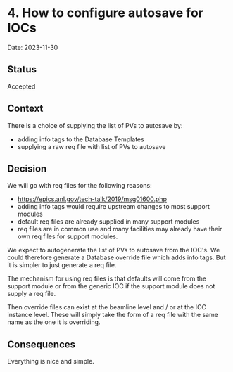 # 4. How to configure autosave for IOCs

Date: 2023-11-30

## Status

Accepted

## Context

There is a choice of supplying the list of PVs to autosave by:

- adding info tags to the Database Templates
- supplying a raw req file with list of PVs to autosave

## Decision

We will go with req files for the following reasons:

- <https://epics.anl.gov/tech-talk/2019/msg01600.php>
- adding info tags would require upstream changes to most support modules
- default req files are already supplied in many support modules
- req files are in common use and many facilities may already have their own
  req files for support modules.

We expect to autogenerate the list of PVs to autosave from the IOC's. We could
therefore generate a Database override file which adds info tags. But it is
simpler to just generate a req file.

The mechanism for using req files is that defaults will come from the support
module or from the generic IOC if the support module does not supply a req file.

Then override files can exist at the beamline level and / or at the IOC
instance level. These will simply take the form of a req file with the same
name as the one it is overriding.

## Consequences

Everything is nice and simple.

